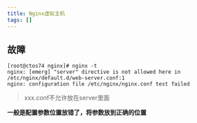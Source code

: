 ```yaml
---
title: Nginx虚拟主机
tags: []
---
```


## 故障

```
[root@ctos74 nginx]# nginx -t
nginx: [emerg] "server" directive is not allowed here in /etc/nginx/default.d/web-server.conf:1
nginx: configuration file /etc/nginx/nginx.conf test failed
```
> xxx.conf不允许放在server里面

**一般是配置参数位置放错了，将参数放到正确的位置**
